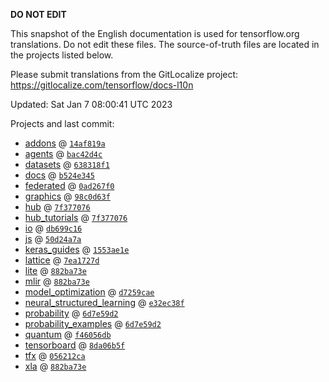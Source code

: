 __DO NOT EDIT__

This snapshot of the English documentation is used for tensorflow.org
translations. Do not edit these files. The source-of-truth files are located in
the projects listed below.

Please submit translations from the GitLocalize project: https://gitlocalize.com/tensorflow/docs-l10n

Updated: Sat Jan  7 08:00:41 UTC 2023

Projects and last commit:

- [addons](https://github.com/tensorflow/addons/tree/master/docs) @ <a href='https://github.com/tensorflow/addons/commit/14af819a7dbbb857c6a210dcaa38120d1c55e312'><code>14af819a</code></a>
- [agents](https://github.com/tensorflow/agents/tree/master/docs) @ <a href='https://github.com/tensorflow/agents/commit/bac42d4cd3f0086cd65b943e775eaecac4a8e6a8'><code>bac42d4c</code></a>
- [datasets](https://github.com/tensorflow/datasets/tree/master/docs) @ <a href='https://github.com/tensorflow/datasets/commit/638318f105a372032caffc6dc7c7eac46287f839'><code>638318f1</code></a>
- [docs](https://github.com/tensorflow/docs/tree/master/site/en) @ <a href='https://github.com/tensorflow/docs/commit/b524e345990a8b63dae3e11d16ff9305f7efbf2c'><code>b524e345</code></a>
- [federated](https://github.com/tensorflow/federated/tree/main/docs) @ <a href='https://github.com/tensorflow/federated/commit/0ad267f04e80ecca7f3b059ccbe055e8731bbd3d'><code>0ad267f0</code></a>
- [graphics](https://github.com/tensorflow/graphics/tree/master/tensorflow_graphics/g3doc) @ <a href='https://github.com/tensorflow/graphics/commit/98c0d63f1eb8b475070e0ae94f42386842862512'><code>98c0d63f</code></a>
- [hub](https://github.com/tensorflow/hub/tree/master/docs) @ <a href='https://github.com/tensorflow/hub/commit/7f37707623ad57da3021f12219a483149aa76a42'><code>7f377076</code></a>
- [hub_tutorials](https://github.com/tensorflow/hub/tree/master/examples/colab) @ <a href='https://github.com/tensorflow/hub/commit/7f37707623ad57da3021f12219a483149aa76a42'><code>7f377076</code></a>
- [io](https://github.com/tensorflow/io/tree/master/docs) @ <a href='https://github.com/tensorflow/io/commit/db699c16c7d7ec477dd029aead65b6c47ed92687'><code>db699c16</code></a>
- [js](https://github.com/tensorflow/tfjs-website/tree/master/docs) @ <a href='https://github.com/tensorflow/tfjs-website/commit/50d24a7a373ccb309e87bd8119e7c6d1febd519f'><code>50d24a7a</code></a>
- [keras_guides](https://github.com/tensorflow/docs/tree/snapshot-keras/site/en/guide/keras) @ <a href='https://github.com/tensorflow/docs/commit/1553ae1e4a149be71703e2ee60173b3d1e0e8c00'><code>1553ae1e</code></a>
- [lattice](https://github.com/tensorflow/lattice/tree/master/docs) @ <a href='https://github.com/tensorflow/lattice/commit/7ea1727de1e0309eb324296bc445e0bf5c5c6d74'><code>7ea1727d</code></a>
- [lite](https://github.com/tensorflow/tensorflow/tree/master/tensorflow/lite/g3doc) @ <a href='https://github.com/tensorflow/tensorflow/commit/882ba73ea4b1b8ca83e7dfe8155a95fb820deb3b'><code>882ba73e</code></a>
- [mlir](https://github.com/tensorflow/tensorflow/tree/master/tensorflow/compiler/mlir/g3doc) @ <a href='https://github.com/tensorflow/tensorflow/commit/882ba73ea4b1b8ca83e7dfe8155a95fb820deb3b'><code>882ba73e</code></a>
- [model_optimization](https://github.com/tensorflow/model-optimization/tree/master/tensorflow_model_optimization/g3doc) @ <a href='https://github.com/tensorflow/model-optimization/commit/d7259cae513726b593597c0f823da3455d245d7b'><code>d7259cae</code></a>
- [neural_structured_learning](https://github.com/tensorflow/neural-structured-learning/tree/master/g3doc) @ <a href='https://github.com/tensorflow/neural-structured-learning/commit/e32ec38f56e331114ec9e7c7c0e318d8b88d5d07'><code>e32ec38f</code></a>
- [probability](https://github.com/tensorflow/probability/tree/main/tensorflow_probability/g3doc) @ <a href='https://github.com/tensorflow/probability/commit/6d7e59d2bdbe717a99034af6b9869f4488eb79e7'><code>6d7e59d2</code></a>
- [probability_examples](https://github.com/tensorflow/probability/tree/main/tensorflow_probability/examples/jupyter_notebooks) @ <a href='https://github.com/tensorflow/probability/commit/6d7e59d2bdbe717a99034af6b9869f4488eb79e7'><code>6d7e59d2</code></a>
- [quantum](https://github.com/tensorflow/quantum/tree/master/docs) @ <a href='https://github.com/tensorflow/quantum/commit/f46056db49619faa17b417eca899f588fffe4631'><code>f46056db</code></a>
- [tensorboard](https://github.com/tensorflow/tensorboard/tree/master/docs) @ <a href='https://github.com/tensorflow/tensorboard/commit/8da06b5fc09b96c116926d747a089c038d9fad6f'><code>8da06b5f</code></a>
- [tfx](https://github.com/tensorflow/tfx/tree/master/docs) @ <a href='https://github.com/tensorflow/tfx/commit/056212cab66257515a4a0a4fe5d0e3e7593fd3f5'><code>056212ca</code></a>
- [xla](https://github.com/tensorflow/tensorflow/tree/master/tensorflow/compiler/xla/g3doc) @ <a href='https://github.com/tensorflow/tensorflow/commit/882ba73ea4b1b8ca83e7dfe8155a95fb820deb3b'><code>882ba73e</code></a>

